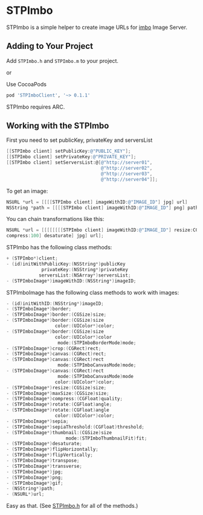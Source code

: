 # STPImbo

STPImbo is a simple helper to create image URLs for [imbo](https://github.com/imbo/imbo) Image Server.

## Adding to Your Project

Add `STPImbo.h` and `STPImbo.m` to your project.

or

Use CocoaPods

```ruby
pod 'STPImboClient', '~> 0.1.1'  
```

STPImbo requires ARC.


## Working with the STPImbo

First you need to set publicKey, privateKey and serversList

```objective-c
[[STPImbo client] setPublicKey:@"PUBLIC_KEY"];
[[STPImbo client] setPrivateKey:@"PRIVATE_KEY"];
[[STPImbo client] setServersList:@[@"http://server01",
                                   @"http://server02",
                                   @"http://server03",
                                   @"http://server04"]];
```

To get an image:

```objective-c
NSURL *url = [[[[STPImbo client] imageWithID:@"IMAGE_ID"] jpg] url]
NSString *path = [[[[STPImbo client] imageWithID:@"IMAGE_ID"] png] path]
```

You can chain transformations like this:

```objective-c
NSURL *url = [[[[[[[[STPImbo client] imageWithID:@"IMAGE_ID"] resize:CGSizeMake(2000, 0)] crop:CGRectMake(120,12,640, 960)] 
compress:100] desaturate] jpg] url];
```
STPImbo has the following class methods:

```objective-c
+ (STPImbo*)client;
- (id)initWithPublicKey:(NSString*)publicKey
             privateKey:(NSString*)privateKey
            serversList:(NSArray*)serversList;
- (STPImboImage*)imageWithID:(NSString*)imageID;
```

STPImboImage has the following class methods to work with images:

```objective-c
- (id)initWithID:(NSString*)imageID;
- (STPImboImage*)border;
- (STPImboImage*)border:(CGSize)size;
- (STPImboImage*)border:(CGSize)size
                  color:(UIColor*)color;
- (STPImboImage*)border:(CGSize)size
                  color:(UIColor*)color
                   mode:(STPImboBorderMode)mode;
- (STPImboImage*)crop:(CGRect)rect;
- (STPImboImage*)canvas:(CGRect)rect;
- (STPImboImage*)canvas:(CGRect)rect
                   mode:(STPImboCanvasMode)mode;
- (STPImboImage*)canvas:(CGRect)rect
                   mode:(STPImboCanvasMode)mode
                  color:(UIColor*)color;
- (STPImboImage*)resize:(CGSize)size;
- (STPImboImage*)maxSize:(CGSize)size;
- (STPImboImage*)compress:(CGFloat)quality;
- (STPImboImage*)rotate:(CGFloat)angle;
- (STPImboImage*)rotate:(CGFloat)angle
                  color:(UIColor*)color;
- (STPImboImage*)sepia;
- (STPImboImage*)sepiaThreshold:(CGFloat)threshold;
- (STPImboImage*)thumbnail:(CGSize)size
                      mode:(STPImboThumbnailFit)fit;
- (STPImboImage*)desaturate;
- (STPImboImage*)flipHorizontally;
- (STPImboImage*)flipVertically;
- (STPImboImage*)transpose;
- (STPImboImage*)transverse;
- (STPImboImage*)jpg;
- (STPImboImage*)png;
- (STPImboImage*)gif;
- (NSString*)path;
- (NSURL*)url;
```

Easy as that. (See [STPImbo.h](https://github.com/stoprocent/STPImboClient/blob/master/STPImboClient/STPImbo/STPImbo.h) for all of the 
methods.)
